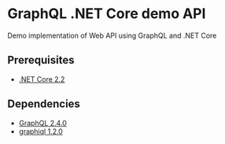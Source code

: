 # GraphQL .NET Core demo API
Demo implementation of Web API using GraphQL and .NET Core

## Prerequisites
- [.NET Core 2.2](https://dotnet.microsoft.com/download/dotnet-core/2.2)

## Dependencies
- [GraphQL 2.4.0](https://www.nuget.org/packages/GraphQL/2.4.0)
- [graphiql 1.2.0](https://www.nuget.org/packages/graphiql/1.2.0)
